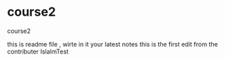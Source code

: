 # course2
course2

this is readme file , wirte in it your latest notes
this is the first edit from the contributer IslalmTest
